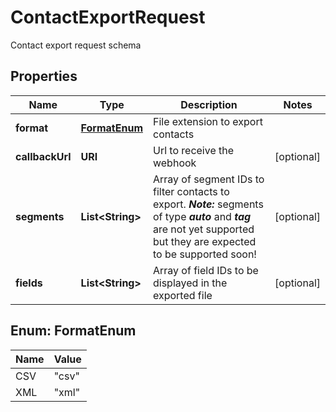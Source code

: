 

# ContactExportRequest

Contact export request schema

## Properties

| Name | Type | Description | Notes |
|------------ | ------------- | ------------- | -------------|
|**format** | [**FormatEnum**](#FormatEnum) | File extension to export contacts |  |
|**callbackUrl** | **URI** | Url to receive the webhook |  [optional] |
|**segments** | **List&lt;String&gt;** | Array of segment IDs to filter contacts to export. ***Note:*** segments of type ***auto*** and                         ***tag*** are not yet supported but they are expected to be supported soon! |  [optional] |
|**fields** | **List&lt;String&gt;** | Array of field IDs to be displayed in the exported file |  [optional] |



## Enum: FormatEnum

| Name | Value |
|---- | -----|
| CSV | &quot;csv&quot; |
| XML | &quot;xml&quot; |



